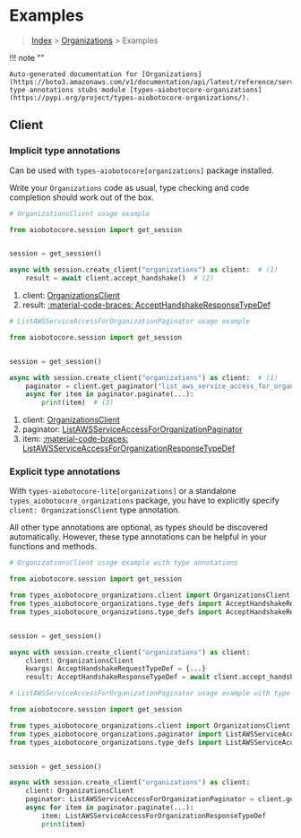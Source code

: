 # Examples

> [Index](../README.md) > [Organizations](./README.md) > Examples

!!! note ""

    Auto-generated documentation for [Organizations](https://boto3.amazonaws.com/v1/documentation/api/latest/reference/services/organizations.html#organizations)
    type annotations stubs module [types-aiobotocore-organizations](https://pypi.org/project/types-aiobotocore-organizations/).

## Client

### Implicit type annotations

Can be used with `types-aiobotocore[organizations]` package installed.

Write your `Organizations` code as usual,
type checking and code completion should work out of the box.



```python
# OrganizationsClient usage example

from aiobotocore.session import get_session


session = get_session()

async with session.create_client("organizations") as client:  # (1)
    result = await client.accept_handshake()  # (2)
```

1. client: [OrganizationsClient](./client.md)
2. result: [:material-code-braces: AcceptHandshakeResponseTypeDef](./type_defs.md#accepthandshakeresponsetypedef) 



```python
# ListAWSServiceAccessForOrganizationPaginator usage example

from aiobotocore.session import get_session


session = get_session()

async with session.create_client("organizations") as client:  # (1)
    paginator = client.get_paginator("list_aws_service_access_for_organization")  # (2)
    async for item in paginator.paginate(...):
        print(item)  # (3)
```

1. client: [OrganizationsClient](./client.md)
2. paginator: [ListAWSServiceAccessForOrganizationPaginator](./paginators.md#listawsserviceaccessfororganizationpaginator)
3. item: [:material-code-braces: ListAWSServiceAccessForOrganizationResponseTypeDef](./type_defs.md#listawsserviceaccessfororganizationresponsetypedef) 




### Explicit type annotations

With `types-aiobotocore-lite[organizations]`
or a standalone `types_aiobotocore_organizations` package, you have to explicitly specify
`client: OrganizationsClient` type annotation.

All other type annotations are optional, as types should be discovered automatically.
However, these type annotations can be helpful in your functions and methods.


```python
# OrganizationsClient usage example with type annotations

from aiobotocore.session import get_session

from types_aiobotocore_organizations.client import OrganizationsClient
from types_aiobotocore_organizations.type_defs import AcceptHandshakeResponseTypeDef
from types_aiobotocore_organizations.type_defs import AcceptHandshakeRequestTypeDef


session = get_session()

async with session.create_client("organizations") as client:
    client: OrganizationsClient
    kwargs: AcceptHandshakeRequestTypeDef = {...}
    result: AcceptHandshakeResponseTypeDef = await client.accept_handshake(**kwargs)
```



```python
# ListAWSServiceAccessForOrganizationPaginator usage example with type annotations

from aiobotocore.session import get_session

from types_aiobotocore_organizations.client import OrganizationsClient
from types_aiobotocore_organizations.paginator import ListAWSServiceAccessForOrganizationPaginator
from types_aiobotocore_organizations.type_defs import ListAWSServiceAccessForOrganizationResponseTypeDef


session = get_session()

async with session.create_client("organizations") as client:
    client: OrganizationsClient
    paginator: ListAWSServiceAccessForOrganizationPaginator = client.get_paginator("list_aws_service_access_for_organization")
    async for item in paginator.paginate(...):
        item: ListAWSServiceAccessForOrganizationResponseTypeDef
        print(item)
```


